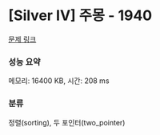 # [Silver IV] 주몽 - 1940 

[문제 링크](https://www.acmicpc.net/problem/1940) 

### 성능 요약

메모리: 16400 KB, 시간: 208 ms

### 분류

정렬(sorting), 두 포인터(two_pointer)

